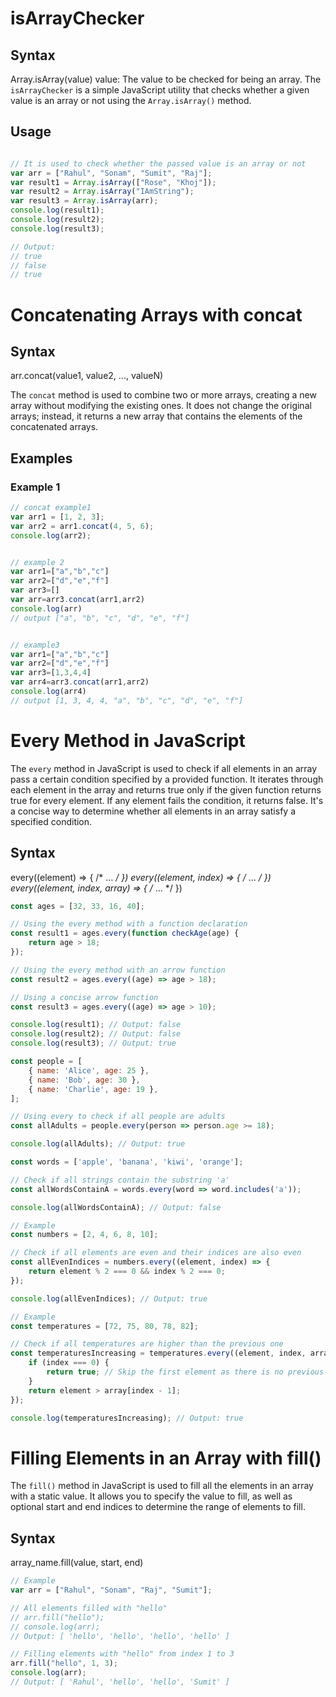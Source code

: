 # isArrayChecker

## Syntax
Array.isArray(value)
value: The value to be checked for being an array.
The `isArrayChecker` is a simple JavaScript utility that checks whether a given value is an array or not using the `Array.isArray()` method.

## Usage

```javascript

// It is used to check whether the passed value is an array or not
var arr = ["Rahul", "Sonam", "Sumit", "Raj"];
var result1 = Array.isArray(["Rose", "Khoj"]);
var result2 = Array.isArray("IAmString");
var result3 = Array.isArray(arr);
console.log(result1);
console.log(result2);
console.log(result3);

// Output:
// true
// false
// true
```

# Concatenating Arrays with concat

## Syntax
arr.concat(value1, value2, ..., valueN)

The `concat` method is used to combine two or more arrays, creating a new array without modifying the existing ones. It does not change the original arrays; instead, it returns a new array that contains the elements of the concatenated arrays.

## Examples

### Example 1

```javascript
// concat example1
var arr1 = [1, 2, 3];
var arr2 = arr1.concat(4, 5, 6);
console.log(arr2);


// example 2
var arr1=["a","b","c"]
var arr2=["d","e","f"]
var arr3=[]
var arr=arr3.concat(arr1,arr2)
console.log(arr)
// output ["a", "b", "c", "d", "e", "f"]


// example3 
var arr1=["a","b","c"]
var arr2=["d","e","f"]
var arr3=[1,3,4,4]
var arr4=arr3.concat(arr1,arr2)
console.log(arr4) 
// output [1, 3, 4, 4, "a", "b", "c", "d", "e", "f"]
```

# Every Method in JavaScript
The `every` method in JavaScript is used to check if all elements in an array pass a certain condition specified by a provided function. It iterates through each element in the array and returns true only if the given function returns true for every element. If any element fails the condition, it returns false. It's a concise way to determine whether all elements in an array satisfy a specified condition.

## Syntax
every((element) => { /* … */ })
every((element, index) => { /* … */ })
every((element, index, array) => { /* … */ })

```javascript
const ages = [32, 33, 16, 40];

// Using the every method with a function declaration
const result1 = ages.every(function checkAge(age) {
    return age > 18;
});

// Using the every method with an arrow function
const result2 = ages.every((age) => age > 18);

// Using a concise arrow function
const result3 = ages.every((age) => age > 10);

console.log(result1); // Output: false
console.log(result2); // Output: false
console.log(result3); // Output: true

const people = [
    { name: 'Alice', age: 25 },
    { name: 'Bob', age: 30 },
    { name: 'Charlie', age: 19 },
];

// Using every to check if all people are adults
const allAdults = people.every(person => person.age >= 18);

console.log(allAdults); // Output: true

const words = ['apple', 'banana', 'kiwi', 'orange'];

// Check if all strings contain the substring 'a'
const allWordsContainA = words.every(word => word.includes('a'));

console.log(allWordsContainA); // Output: false

// Example
const numbers = [2, 4, 6, 8, 10];

// Check if all elements are even and their indices are also even
const allEvenIndices = numbers.every((element, index) => {
    return element % 2 === 0 && index % 2 === 0;
});

console.log(allEvenIndices); // Output: true

// Example 
const temperatures = [72, 75, 80, 78, 82];

// Check if all temperatures are higher than the previous one
const temperaturesIncreasing = temperatures.every((element, index, array) => {
    if (index === 0) {
        return true; // Skip the first element as there is no previous one
    }
    return element > array[index - 1];
});

console.log(temperaturesIncreasing); // Output: true


```


# Filling Elements in an Array with fill()
The `fill()` method in JavaScript is used to fill all the elements in an array with a static value. It allows you to specify the value to fill, as well as optional start and end indices to determine the range of elements to fill.

## Syntax
array_name.fill(value, start, end)

```javascript
// Example
var arr = ["Rahul", "Sonam", "Raj", "Sumit"];

// All elements filled with "hello"
// arr.fill("hello");
// console.log(arr);
// Output: [ 'hello', 'hello', 'hello', 'hello' ]

// Filling elements with "hello" from index 1 to 3
arr.fill("hello", 1, 3);
console.log(arr);
// Output: [ 'Rahul', 'hello', 'hello', 'Sumit' ]
```
